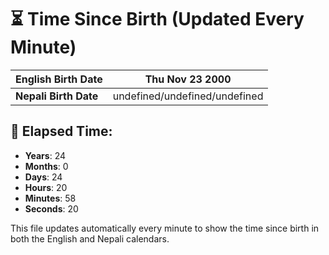 # ⏳ Time Since Birth (Updated Every Minute)

| **English Birth Date** | Thu Nov 23 2000 |
|------------------------|-------------------------------------|
| **Nepali Birth Date**  | undefined/undefined/undefined                  |

## 📅 Elapsed Time:

- **Years**: 24
- **Months**: 0
- **Days**: 24
- **Hours**: 20
- **Minutes**: 58
- **Seconds**: 20

This file updates automatically every minute to show the time since birth in both the English and Nepali calendars.